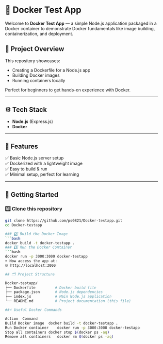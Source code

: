# 🚀 Docker Test App

Welcome to **Docker Test App** — a simple Node.js application packaged in a Docker container to demonstrate Docker fundamentals like image building, containerization, and deployment.

## 📂 Project Overview
This repository showcases:
- Creating a Dockerfile for a Node.js app
- Building Docker images
- Running containers locally

Perfect for beginners to get hands-on experience with Docker.

---

## ⚙️ Tech Stack
- **Node.js** (Express.js)
- **Docker**

---

## 📝 Features
✅ Basic Node.js server setup  
✅ Dockerized with a lightweight image  
✅ Easy to build & run  
✅ Minimal setup, perfect for learning

---

## 🚀 Getting Started

### 1️⃣ Clone this repository
```bash
git clone https://github.com/ps0821/Docker-testapp.git
cd Docker-testapp

### 2️⃣ Build the Docker Image
```bash
docker build -t docker-testapp .
### 3️⃣ Run the Docker Container
```bash
docker run -p 3000:3000 docker-testapp
➡️ Now access the app at:
🌐 http://localhost:3000

## 🗂️ Project Structure

Docker-testapp/
├── Dockerfile         # Docker build file
├── package.json       # Node.js dependencies
├── index.js           # Main Node.js application
└── README.md          # Project documentation (this file)

##⚡ Useful Docker Commands

Action	Command
Build Docker image	docker build -t docker-testapp .
Run Docker container	docker run -p 3000:3000 docker-testapp
Stop all containers	docker stop $(docker ps -aq)
Remove all containers	docker rm $(docker ps -aq)


